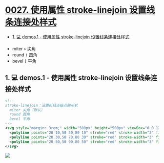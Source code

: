 # [0027. 使用属性 stroke-linejoin 设置线条连接处样式](https://github.com/tnotesjs/TNotes.svg/tree/main/notes/0027.%20%E4%BD%BF%E7%94%A8%E5%B1%9E%E6%80%A7%20stroke-linejoin%20%E8%AE%BE%E7%BD%AE%E7%BA%BF%E6%9D%A1%E8%BF%9E%E6%8E%A5%E5%A4%84%E6%A0%B7%E5%BC%8F)

<!-- region:toc -->

- [1. 💻 demos.1 - 使用属性 stroke-linejoin 设置线条连接处样式](#1--demos1---使用属性-stroke-linejoin-设置线条连接处样式)

<!-- endregion:toc -->
- miter	`>`	尖角
- round `)` 圆角
- bevel `]`	平角

## 1. 💻 demos.1 - 使用属性 stroke-linejoin 设置线条连接处样式

```xml
<!--
stroke-linejoin：设置折线连接点的形状
  miter 尖角（默认）
  round 圆角
  bevel 平角
-->
<svg style="margin: 3rem;" width="500px" height="500px" viewBox="0 0 120 120" xmlns="http://www.w3.org/2000/svg">
  <polyline points="20 10,50 50,80 10" stroke="red" stroke-width="3" fill="none" stroke-linejoin="miter" />
  <polyline points="20 30,50 70,80 30" stroke="red" stroke-width="3" fill="none" stroke-linejoin="round" />
  <polyline points="20 50,50 90,80 50" stroke="red" stroke-width="3" fill="none" stroke-linejoin="bevel" />
</svg>
```

![](assets/2024-12-10-11-11-53.png)
